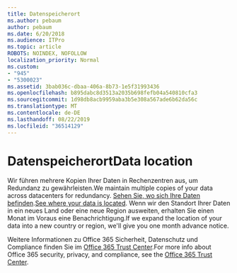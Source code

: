 ```yaml
---
title: Datenspeicherort
ms.author: pebaum
author: pebaum
ms.date: 6/20/2018
ms.audience: ITPro
ms.topic: article
ROBOTS: NOINDEX, NOFOLLOW
localization_priority: Normal
ms.custom:
- "945"
- "5300023"
ms.assetid: 3bab036c-dbaa-406a-8b73-1e5f31993436
ms.openlocfilehash: b895dabc8d3513a2035b698fefb04a540810cfa3
ms.sourcegitcommit: 1d98db8acb9959aba3b5e308a567ade6b62da56c
ms.translationtype: MT
ms.contentlocale: de-DE
ms.lasthandoff: 08/22/2019
ms.locfileid: "36514129"
---
```

# <a name="data-location"></a><span data-ttu-id="2035c-102">Datenspeicherort</span><span class="sxs-lookup"><span data-stu-id="2035c-102">Data location</span></span>

<span data-ttu-id="2035c-103">Wir führen mehrere Kopien Ihrer Daten in Rechenzentren aus, um Redundanz zu gewährleisten.</span><span class="sxs-lookup"><span data-stu-id="2035c-103">We maintain multiple copies of your data across datacenters for redundancy.</span></span> <span data-ttu-id="2035c-104">[Sehen Sie, wo sich Ihre Daten befinden](https://office.com/datamaps).</span><span class="sxs-lookup"><span data-stu-id="2035c-104">[See where your data is located](https://office.com/datamaps).</span></span> <span data-ttu-id="2035c-105">Wenn wir den Standort Ihrer Daten in ein neues Land oder eine neue Region ausweiten, erhalten Sie einen Monat im Voraus eine Benachrichtigung.</span><span class="sxs-lookup"><span data-stu-id="2035c-105">If we expand the location of your data into a new country or region, we'll give you one month advance notice.</span></span>
  
<span data-ttu-id="2035c-106">Weitere Informationen zu Office 365 Sicherheit, Datenschutz und Compliance finden Sie im [Office 365 Trust Center](https://products.office.com/business/office-365-trust-center-welcome).</span><span class="sxs-lookup"><span data-stu-id="2035c-106">For more info about Office 365 security, privacy, and compliance, see the [Office 365 Trust Center](https://products.office.com/business/office-365-trust-center-welcome).</span></span>
  